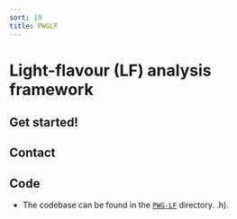 ```yaml
---
sort: 10
title: PWGLF
---
```


# Light-flavour (LF) analysis framework

## Get started!

## Contact 

## Code

- The codebase can be found in the
[`PWG-LF`](https://github.com/AliceO2Group/O2Physics/tree/master/PWGLF) directory.
.h).
